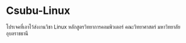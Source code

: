 # Csubu-Linux
โปรเจคที่เอาไว้ส่งงานวิชา Linux  หลักสูตรวิทยาการคอมพิวเตอร์ คณะวิทยาศาสตร์ มหาวิทยาลัยอุบลราชธานี
